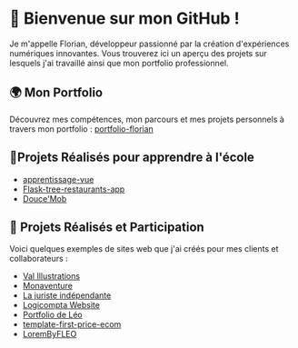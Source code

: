 # 👋 Bienvenue sur mon GitHub !

Je m'appelle Florian, développeur passionné par la création d'expériences numériques innovantes. Vous trouverez ici un aperçu des projets sur lesquels j'ai travaillé ainsi que mon portfolio professionnel.

## 🌍 Mon Portfolio

Découvrez mes compétences, mon parcours et mes projets personnels à travers mon portfolio :
[portfolio-florian](https://portfolio-florian-vercel.vercel.app/)

## 🏫Projets Réalisés pour apprendre à l'école 
- [apprentissage-vue](http://p2203403.pages.univ-lyon1.fr/my-beautiful-vue-app/)
- [Flask-tree-restaurants-app](https://floriaanmtpp.pythonanywhere.com/)
- [Douce'Mob](p2203403.pages.univ-lyon1.fr/sae-webs1/)

## 💼 Projets Réalisés et Participation

Voici quelques exemples de sites web que j'ai créés pour mes clients et collaborateurs :

- [Val Illustrations](https://val-illustrations.vercel.app)
- [Monaventure](https://www.mona-venture.com/)
- [La juriste indépendante](https://la-juriste-independante-v2.vercel.app/)
- [Logicompta Website](https://ffillouxdev.github.io/logicompta-website/)
- [Portfolio de Léo](https://portfolio-leo-vercel.vercel.app/)
- [template-first-price-ecom](https://template-first-price-ecom.vercel.app/)
- [LoremByFLEO](https://lorembyfleo.vercel.app/)


